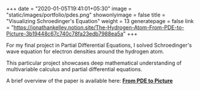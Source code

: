 +++
date = "2020-01-05T19:41:01+05:30"
image = "static/images/portfolio/pdes.png"
showonlyimage = false
title = "Visualizing Schroedinger's Equation"
weight = 13
generatepage = false
link = "https://jonathankelley.notion.site/The-Hydrogen-Atom-From-PDE-to-Picture-3b19448c67c740c78fa23edb7988ea5a"
+++

For my final project in Partial Differential Equations, I solved Schroedinger's wave equation for electron densities around the hydrogen atom.

This particular project showcases deep mathematical understanding of multivariable calculus and partial differential equations.

A brief overview of the paper is available here: __[From PDE to Picture](https://jonathankelley.notion.site/The-Hydrogen-Atom-From-PDE-to-Picture-3b19448c67c740c78fa23edb7988ea5a)__
